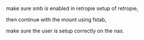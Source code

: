 make sure smb is enabled in retropie setup of retropie,

then continue with the mount using fstab,

make sure the user is setup correctly on the nas.
